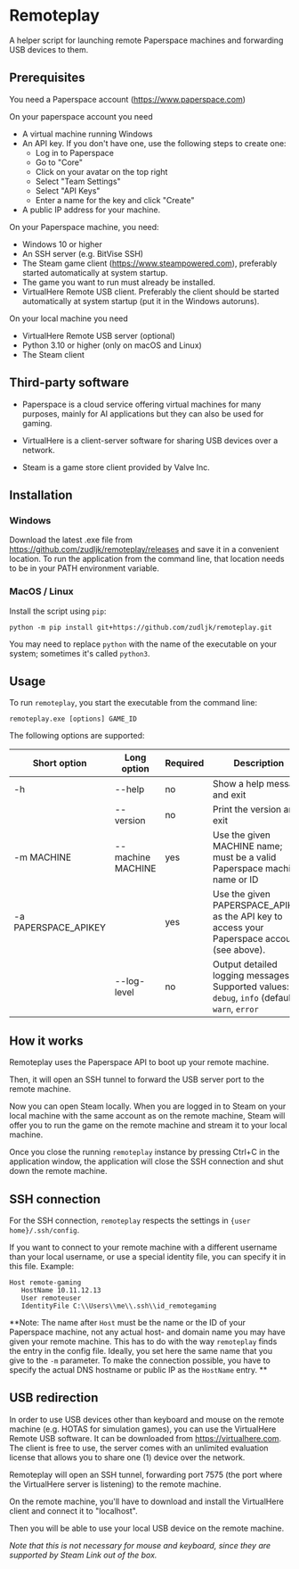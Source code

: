 # Remoteplay


A helper script for launching remote Paperspace machines and forwarding USB devices to them.

## Prerequisites

You need a Paperspace account (https://www.paperspace.com)

On your paperspace account you need

* A virtual machine running Windows
* An API key. If you don't have one, use the following steps to create one:
  * Log in to Paperspace
  * Go to "Core"
  * Click on your avatar on the top right
  * Select "Team Settings"
  * Select "API Keys"
  * Enter a name for the key and click "Create"
* A public IP address for your machine.

On your Paperspace machine, you need:
* Windows 10 or higher
* An SSH server (e.g. BitVise SSH)
* The Steam game client (https://www.steampowered.com), preferably started automatically at system startup.
* The game you want to run must already be installed.
* VirtualHere Remote USB client. Preferably the client should be started automatically at system startup (put it in the Windows autoruns).

On your local machine you need

* VirtualHere Remote USB server (optional)
* Python 3.10 or higher (only on macOS and Linux)
* The Steam client

## Third-party software

* Paperspace is a cloud service offering virtual machines for many purposes, mainly for AI applications but they can also be used for gaming.

* VirtualHere is a client-server software for sharing USB devices over a network.

* Steam is a game store client provided by Valve Inc.

## Installation

### Windows

Download the latest .exe file from https://github.com/zudljk/remoteplay/releases and save it in a convenient location.
To run the application from the command line, that location needs to be in your PATH environment variable.

### MacOS / Linux

Install the script using `pip`:

```
python -m pip install git+https://github.com/zudljk/remoteplay.git
```

You may need to replace `python` with the name of the executable on your system; sometimes it's called `python3`.

## Usage

To run `remoteplay`, you start the executable from the command line:

```
remoteplay.exe [options] GAME_ID
```

The following options are supported:

| Short option | Long option | Required | Description |
| -- | -- | -- | -- |
| -h  | --help | no | Show a help message and exit |
|  | --version | no | Print the version and exit |
| -m MACHINE | --machine MACHINE | yes | Use the given MACHINE name; must be a valid Paperspace machine name or ID |
| -a PAPERSPACE_APIKEY | | yes | Use the given PAPERSPACE_APIKEY as the API key to access your Paperspace account (see above). |
| | --log-level | no | Output detailed logging messages. Supported values: `debug`, `info` (default), `warn`, `error` |

## How it works

Remoteplay uses the Paperspace API to boot up your remote machine.

Then, it will open an SSH tunnel to forward the USB server port to the remote machine.

Now you can open Steam locally. When you are logged in to Steam on your local machine with the same account as on the remote machine, Steam will offer you
to run the game on the remote machine and stream it to your local machine.

Once you close the running `remoteplay` instance by pressing Ctrl+C in the application window, the application will close the SSH connection and shut down the remote machine.

## SSH connection

For the SSH connection, `remoteplay` respects the settings in `{user home}/.ssh/config`.

If you want to connect to your remote machine with a different username than your local username, or use a special identity file, you can specify it in this file. Example:

```
Host remote-gaming
   HostName 10.11.12.13
   User remoteuser
   IdentityFile C:\\Users\\me\\.ssh\\id_remotegaming
```

**Note: The name after `Host` must be the name or the ID of your Paperspace machine, not any actual host- and domain name you may have given your remote machine. This has to do with the way `remoteplay` finds the entry in the config file. Ideally, you set here the same name that you give to the `-m` parameter. To make the connection possible, you have to specify the actual DNS hostname or public IP as the `HostName` entry. **

## USB redirection

In order to use USB devices other than keyboard and mouse on the remote machine (e.g. HOTAS for simulation games), you can use the VirtualHere Remote USB software. It can be downloaded from https://virtualhere.com. The client is free to use, the server comes with an unlimited evaluation license that allows you to share one (1) device over the network.

Remoteplay will open an SSH tunnel, forwarding port 7575 (the port where the VirtualHere server is listening) to the remote machine.

On the remote machine, you'll have to download and install the VirtualHere client and connect it to "localhost".

Then you will be able to use your local USB device on the remote machine.

_Note that this is not necessary for mouse and keyboard, since they are supported by Steam Link out of the box._
